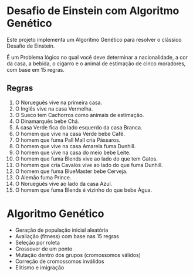 # Desafio de Einstein com Algoritmo Genético
Este projeto implementa um Algoritmo Genético para resolver o clássico Desafio de Einstein.

É um Problema lógico no qual você deve determinar a nacionalidade, a cor da casa, a bebida, o cigarro e o animal de estimação de cinco moradores, com base em 15 regras.
## Regras
1. O Norueguês vive na primeira casa.
2. O Inglês vive na casa Vermelha.
3. O Sueco tem Cachorros como animais de estimação.
4. O Dinamarquês bebe Chá.
5. A casa Verde fica do lado esquerdo da casa Branca.
6. O homem que vive na casa Verde bebe Café.
7. O homem que fuma Pall Mall cria Pássaros.
8. O homem que vive na casa Amarela fuma Dunhill.
9. O homem que vive na casa do meio bebe Leite.
10. O homem que fuma Blends vive ao lado do que tem Gatos.
11. O homem que cria Cavalos vive ao lado do que fuma Dunhill.
12. O homem que fuma BlueMaster bebe Cerveja.
13. O Alemão fuma Prince.
14. O Norueguês vive ao lado da casa Azul.
15. O homem que fuma Blends é vizinho do que bebe Água.

# Algoritmo Genético
- Geração de população inicial aleatória
- Avaliação (fitness) com base nas 15 regras
- Seleção por roleta
- Crossover de um ponto
- Mutação dentro dos grupos (cromossomos válidos)
- Correção de cromossomos inválidos
- Elitismo e imigração
